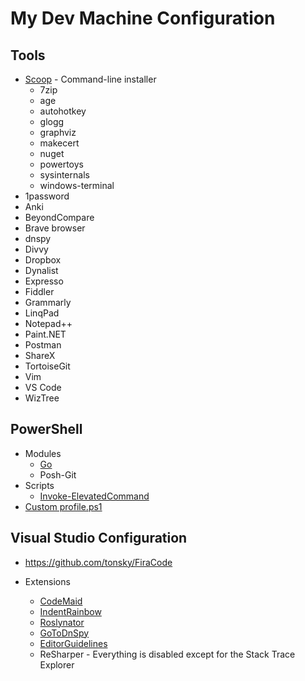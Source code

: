 # My Dev Machine Configuration

## Tools
- [Scoop](https://scoop.sh/) - Command-line installer
  - 7zip
  - age
  - autohotkey
  - glogg
  - graphviz
  - makecert
  - nuget
  - powertoys
  - sysinternals
  - windows-terminal
- 1password
- Anki
- BeyondCompare
- Brave browser
- dnspy
- Divvy
- Dropbox
- Dynalist
- Expresso
- Fiddler
- Grammarly
- LinqPad
- Notepad++
- Paint.NET
- Postman
- ShareX
- TortoiseGit
- Vim
- VS Code
- WizTree

## PowerShell
- Modules
  - [Go](https://github.com/cameronharp/Go-Shell)
  - Posh-Git
- Scripts
  - [Invoke-ElevatedCommand](https://gist.github.com/TaoK/1582185)
- [Custom profile.ps1](profile.ps1)

## Visual Studio Configuration

- https://github.com/tonsky/FiraCode

- Extensions
  - [CodeMaid](https://marketplace.visualstudio.com/items?itemName=SteveCadwallader.CodeMaid)
  - [IndentRainbow](https://marketplace.visualstudio.com/items?itemName=chingucoding.IndentRainbow)
  - [Roslynator](https://marketplace.visualstudio.com/items?itemName=josefpihrt.Roslynator2019)
  - [GoToDnSpy](https://marketplace.visualstudio.com/items?itemName=VladimirChirikov.GoToDnSpy)
  - [EditorGuidelines](https://marketplace.visualstudio.com/items?itemName=PaulHarrington.EditorGuidelines)
  - ReSharper - Everything is disabled except for the Stack Trace Explorer
